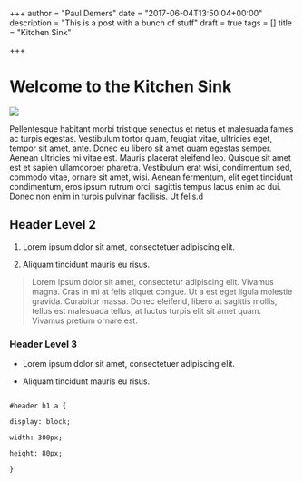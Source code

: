 +++
author = "Paul Demers"
date = "2017-06-04T13:50:04+00:00"
description = "This is a post with a bunch of stuff"
draft = true
tags = []
title = "Kitchen Sink"

+++


# Welcome to the Kitchen Sink

<img src="/uploads/2017/06/04/jimmy-bay-203705.jpg" class=" forestry--none" style="float: none;">

Pellentesque habitant morbi tristique senectus et netus et malesuada fames ac turpis egestas. Vestibulum tortor quam, feugiat vitae, ultricies eget, tempor sit amet, ante. Donec eu libero sit amet quam egestas semper. Aenean ultricies mi vitae est. Mauris placerat eleifend leo. Quisque sit amet est et sapien ullamcorper pharetra. Vestibulum erat wisi, condimentum sed, commodo vitae, ornare sit amet, wisi. Aenean fermentum, elit eget tincidunt condimentum, eros ipsum rutrum orci, sagittis tempus lacus enim ac dui. Donec non enim in turpis pulvinar facilisis. Ut felis.d

## Header Level 2

1. Lorem ipsum dolor sit amet, consectetuer adipiscing elit.

1. Aliquam tincidunt mauris eu risus.

<blockquote><p>Lorem ipsum dolor sit amet, consectetur adipiscing elit. Vivamus magna. Cras in mi at felis aliquet congue. Ut a est eget ligula molestie gravida. Curabitur massa. Donec eleifend, libero at sagittis mollis, tellus est malesuada tellus, at luctus turpis elit sit amet quam. Vivamus pretium ornare est.</p></blockquote>

### Header Level 3

* Lorem ipsum dolor sit amet, consectetuer adipiscing elit.

* Aliquam tincidunt mauris eu risus.

```

#header h1 a {

display: block;

width: 300px;

height: 80px;

}

```

